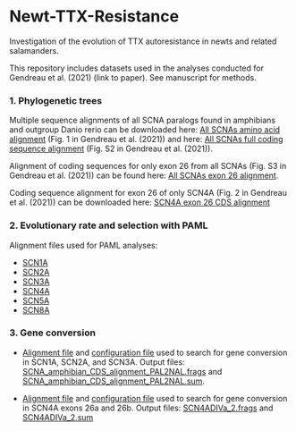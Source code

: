 # Newt-TTX-Resistance
Investigation of the evolution of TTX autoresistance in newts and related salamanders.


This repository includes datasets used in the analyses conducted for Gendreau et al. (2021) (link to paper). See manuscript for methods.




### 1. Phylogenetic trees

Multiple sequence alignments of all SCNA paralogs found in amphibians and outgroup Danio rerio can be downloaded here: [All SCNAs amino acid alignment](SCNA_protein_alignment_RAxML_Tree.fasta) (Fig. 1 in Gendreau et al. (2021)) and here: [All SCNAs full coding sequence alignment](SCNA_CDS_alignment_RAxML_Tree.fasta) (Fig. S2 in Gendreau et al. (2021)).

Alignment of coding sequences for only exon 26 from all SCNAs (Fig. S3 in Gendreau et al. (2021)) can be found here: [All SCNAs exon 26 alignment](link).

Coding sequence alignment for exon 26 of only SCN4A (Fig. 2 in Gendreau et al. (2021)) can be downloaded here: [SCN4A exon 26 CDS alignment](link)


### 2. Evolutionary rate and selection with PAML

Alignment files used for PAML analyses:
* [SCN1A](SCN1A_CDS_alignment.fasta)
* [SCN2A](SCN2A_CDS_alignment.fasta)
* [SCN3A](SCN3A_CDS_alignment.fasta)
* [SCN4A](SCN4A_CDS_alignment.fasta)
* [SCN5A](SCN5A_CDS_alignment.fasta)
* [SCN8A](SCN8A_CDS_alignment.fasta)


### 3. Gene conversion

* [Alignment file](SCNA_amphibian_CDS_alignment_geneconv.fasta) and [configuration file](Geneconv_config_SCN1A-2A-3A.cfg) used to search for gene conversion in SCN1A, SCN2A, and SCN3A. Output files: [SCNA_amphibian_CDS_alignment_PAL2NAL.frags](SCNA_amphibian_CDS_alignment_PAL2NAL.frags) and [SCNA_amphibian_CDS_alignment_PAL2NAL.sum](SCNA_amphibian_CDS_alignment_PAL2NAL.sum).

* [Alignment file](SCN4A_exon_26_alignment_geneconv.fasta) and [configuration file](Geneconv_config_SCN4A.cfg) used to search for gene conversion in SCN4A exons 26a and 26b. Output files: [SCN4ADIVa_2.frags](SCN4ADIVa_2.frags) and [SCN4ADIVa_2.sum](SCN4ADIVa_2.sum)


